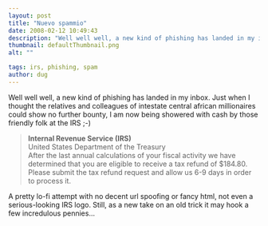 ```yaml
---
layout: post
title: "Nuevo spammio"
date: 2008-02-12 10:49:43
description: "Well well well, a new kind of phishing has landed in my inbox. Just when I thought the relatives and colleagues of intestate central african millionaires could show no further bounty, I am now being showered with cash by those&#8230;"
thumbnail: defaultThumbnail.png
alt: ""

tags: irs, phishing, spam
author: dug
---
```


<p>Well well well, a new kind of phishing has landed in my inbox. Just when I thought the relatives and colleagues of intestate central african millionaires could show no further bounty, I am now being showered with cash by those friendly folk at the <span class="caps">IRS </span>;-)</p>

<blockquote><p><strong>Internal Revenue Service (IRS)</strong><br />
United States Department of the Treasury<br />
After the last annual calculations of your fiscal activity we have determined that you are eligible to receive a tax refund of $184.80.<br />
Please submit the tax refund request and allow us 6-9 days in order to process it.</p></blockquote>

<p>A pretty lo-fi attempt with no decent url spoofing or fancy html, not even a serious-looking <span class="caps">IRS </span>logo. Still, as a new take on an old trick it may hook a few incredulous pennies...</p>
